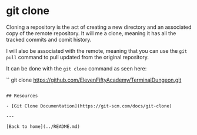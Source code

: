 # git clone

Cloning a repository is the act of creating a new directory and an associated copy of the remote repository. It will me a clone, meaning it has all the tracked commits and comit history.

I will also be associated with the remote, meaning that you can use the `git pull` command to pull updated from the original repository.

It can be done with the `git clone` command as seen here:

``
git clone https://github.com/ElevenFiftyAcademy/TerminalDungeon.git
```

## Resources

- [Git Clone Documentation](https://git-scm.com/docs/git-clone)

---

[Back to home](../README.md)